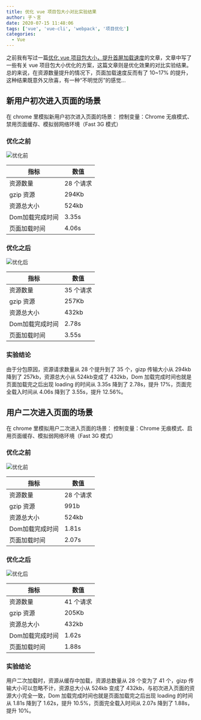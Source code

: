 ```yaml
---
title: 优化 vue 项目包大小对比实验结果
author: 子丶言
date: 2020-07-15 11:48:06
tags: ['vue', 'vue-cli', 'webpack', '项目优化']
categories:
  - Vue
---
```


之前我有写过一篇[优化 vue 项目包大小，提升首屏加载速度](/2020/06/optimize-package-size-of-vue-project/)的文章，文章中写了一些有关 vue 项目包大小优化的方案，这篇文章则是优化效果的对比实验结果。总的来说，在资源数量提升的情况下，页面加载速度反而有了 10~17% 的提升，这种结果既意外又欣喜，有一种“不明觉厉”的感觉...
<!-- more -->

## 新用户初次进入页面的场景

在 chrome 里模拟新用户初次进入页面的场景：
控制变量：Chrome 无痕模式、禁用页面缓存、模拟弱网络环境（Fast 3G 模式）

### 优化之前

![优化前](https://gaeacdn.jiliguala.com/devjlgl/tmp/0899adb2aa81dc6cc394ce98037474e6.png)

| 指标 | 数值 |
| --- | --- |
| 资源数量 | 28 个请求 |
| gzip 资源 | 294Kb |
| 资源总大小 |	524kb |
| Dom加载完成时间 |	3.35s |
| 页面加载时间 | 4.06s |

### 优化之后

![优化后](https://gaeacdn.jiliguala.com/devjlgl/tmp/c1f9477227e7044d7b06558eb5ce19fa.png)

| 指标 | 数值 |
| --- | --- |
| 资源数量 | 35 个请求 |
| gzip 资源 | 257Kb |
| 资源总大小 |	432kb |
| Dom加载完成时间 |	2.78s |
| 页面加载时间 | 3.55s |

### 实验结论

由于分包原因，资源请求数量从 28 个提升到了 35 个，gizp 传输大小从 294kb 降到了 257kb，资源总大小从 524kb变成了 432kb，Dom 加载完成时间也就是页面加载完之后出现 loading 的时间从 3.35s 降到了 2.78s，提升 17%，页面完全载入时间从 4.06s 降到了 3.55s，提升 12.56%。

## 用户二次进入页面的场景

在 chrome 里模拟用户二次进入页面的场景：
控制变量：Chrome 无痕模式、启用页面缓存、模拟弱网络环境（Fast 3G 模式）

### 优化之前

![优化前](https://gaeacdn.jiliguala.com/devjlgl/tmp/96442806834347f5480d50412aad79c9.png)

| 指标 | 数值 |
| --- | --- |
| 资源数量 | 28 个请求 |
| gzip 资源 | 991b |
| 资源总大小 |	524kb |
| Dom加载完成时间 |	1.81s |
| 页面加载时间 | 2.07s |

### 优化之后

![优化后](https://gaeacdn.jiliguala.com/devjlgl/tmp/649c56194940d11247811f1e23ea6050.png)

| 指标 | 数值 |
| --- | --- |
| 资源数量 | 41 个请求 |
| gzip 资源 | 205Kb |
| 资源总大小 |	432kb |
| Dom加载完成时间 |	1.62s |
| 页面加载时间 | 1.88s |

### 实验结论

用户二次加载时，资源从缓存中加载，资源总数量从 28 个变为了 41 个，gizp 传输大小可以忽略不计，资源总大小从 524kb 变成了 432kb，与初次进入页面的资源大小完全一致，Dom 加载完成时间也就是页面加载完之后出现 loading 的时间从 1.81s 降到了 1.62s，提升 10.5%，页面完全载入时间从 2.07s 降到了 1.88s，提升 10%。
